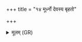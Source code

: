 +++
title = "१४ मूर्ध्नो देवस्य बृहतो"

+++
<details><summary>मूलम् (GR)</summary>

मूर्ध्नो देवस्य बृहतो  
ऽंशवः सप्त सप्ततीः ।  
राज्ञः सोमस्याजायन्त  
जातस्य पुरुषाद् अधि ॥
</details>